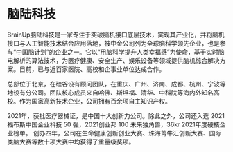 # 脑陆科技

BrainUp脑陆科技是一家专注于突破脑机接口底层技术，实现其产业化，并将脑机接口与人工智能技术结合应用落地，被中金公司列为全球脑科学领先企业，也是参 与“中国脑计划”的企业之一。它以“用脑科学提升人类幸福感”为使命，基于实时脑电解析的算法技术，为医疗健康、安全生产、娱乐设备等领域提供脑机综合解决方案。目前，已与近百家医院、高校和企事业单位达成合作。

总部位于北京，在硅谷设有顾问团队，在重庆、广州、济南、成都、杭州、宁波等地设有分公司。团队核心成员来自哈佛、斯坦福、清华、中科院等海内外知名高校。作为国家高新技术企业，公司拥有百余项自主知识产权。

2021年，获批医疗器械证，是中国十大创新力公司。除此之外，公司还入选 2021福布斯中国企业科技 50 强，2021创业邦 100 未来独角兽，36kr 2021年度硬核企业榜单。 创办四年，公司在生命健康创新创业大赛、珠海菁牛汇创新大赛、国际类脑大赛等数十项大赛中均获得了重量级奖项。
